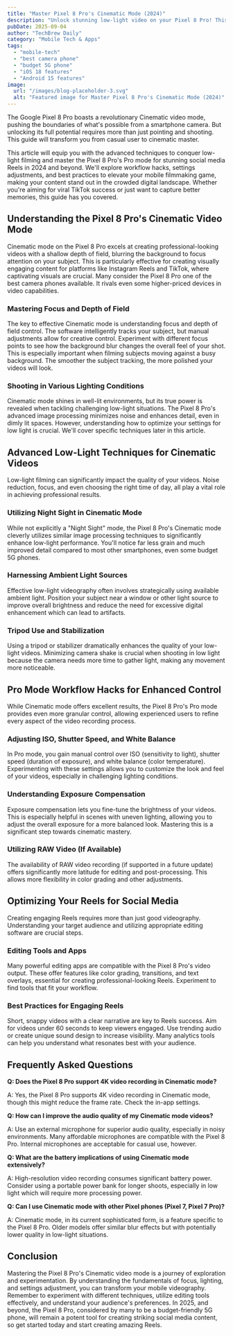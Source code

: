 ```yaml
---
title: "Master Pixel 8 Pro's Cinematic Mode (2024)"
description: "Unlock stunning low-light video on your Pixel 8 Pro! This complete guide reveals pro app workflow hacks for creating amazing social media Reels. Learn advanced techniques and elevate your mobile filmmaking. Read now!"
pubDate: 2025-09-04
author: "TechBrew Daily"
category: "Mobile Tech & Apps"
tags:
  - "mobile-tech"
  - "best camera phone"
  - "budget 5G phone"
  - "iOS 18 features"
  - "Android 15 features"
image:
  url: "/images/blog-placeholder-3.svg"
  alt: "Featured image for Master Pixel 8 Pro's Cinematic Mode (2024)"
---
```


The Google Pixel 8 Pro boasts a revolutionary Cinematic video mode, pushing the boundaries of what's possible from a smartphone camera.  But unlocking its full potential requires more than just pointing and shooting. This guide will transform you from casual user to cinematic master.


This article will equip you with the advanced techniques to conquer low-light filming and master the Pixel 8 Pro's Pro mode for stunning social media Reels in 2024 and beyond. We'll explore workflow hacks, settings adjustments, and best practices to elevate your mobile filmmaking game, making your content stand out in the crowded digital landscape.  Whether you're aiming for viral TikTok success or just want to capture better memories, this guide has you covered.


## Understanding the Pixel 8 Pro's Cinematic Video Mode

Cinematic mode on the Pixel 8 Pro excels at creating professional-looking videos with a shallow depth of field, blurring the background to focus attention on your subject. This is particularly effective for creating visually engaging content for platforms like Instagram Reels and TikTok, where captivating visuals are crucial.  Many consider the Pixel 8 Pro one of the best camera phones available. It rivals even some higher-priced devices in video capabilities.


### Mastering Focus and Depth of Field

The key to effective Cinematic mode is understanding focus and depth of field control.  The software intelligently tracks your subject, but manual adjustments allow for creative control.  Experiment with different focus points to see how the background blur changes the overall feel of your shot.  This is especially important when filming subjects moving against a busy background.  The smoother the subject tracking, the more polished your videos will look.

###  Shooting in Various Lighting Conditions

Cinematic mode shines in well-lit environments, but its true power is revealed when tackling challenging low-light situations.  The Pixel 8 Pro's advanced image processing minimizes noise and enhances detail, even in dimly lit spaces.  However, understanding how to optimize your settings for low light is crucial. We'll cover specific techniques later in this article.


## Advanced Low-Light Techniques for Cinematic Videos

Low-light filming can significantly impact the quality of your videos. Noise reduction, focus, and even choosing the right time of day, all play a vital role in achieving professional results.


### Utilizing Night Sight in Cinematic Mode

While not explicitly a "Night Sight" mode, the Pixel 8 Pro's Cinematic mode cleverly utilizes similar image processing techniques to significantly enhance low-light performance. You'll notice far less grain and much improved detail compared to most other smartphones, even some budget 5G phones.


###  Harnessing Ambient Light Sources

Effective low-light videography often involves strategically using available ambient light.  Position your subject near a window or other light source to improve overall brightness and reduce the need for excessive digital enhancement which can lead to artifacts.


###  Tripod Use and Stabilization

Using a tripod or stabilizer dramatically enhances the quality of your low-light videos. Minimizing camera shake is crucial when shooting in low light because the camera needs more time to gather light, making any movement more noticeable.


##  Pro Mode Workflow Hacks for Enhanced Control

While Cinematic mode offers excellent results, the Pixel 8 Pro's Pro mode provides even more granular control, allowing experienced users to refine every aspect of the video recording process.


### Adjusting ISO, Shutter Speed, and White Balance

In Pro mode, you gain manual control over ISO (sensitivity to light), shutter speed (duration of exposure), and white balance (color temperature). Experimenting with these settings allows you to customize the look and feel of your videos, especially in challenging lighting conditions.

### Understanding Exposure Compensation

Exposure compensation lets you fine-tune the brightness of your videos.  This is especially helpful in scenes with uneven lighting, allowing you to adjust the overall exposure for a more balanced look.  Mastering this is a significant step towards cinematic mastery.

### Utilizing RAW Video (If Available)

The availability of RAW video recording (if supported in a future update) offers significantly more latitude for editing and post-processing. This allows more flexibility in color grading and other adjustments.


## Optimizing Your Reels for Social Media

Creating engaging Reels requires more than just good videography.  Understanding your target audience and utilizing appropriate editing software are crucial steps.


### Editing Tools and Apps

Many powerful editing apps are compatible with the Pixel 8 Pro's video output. These offer features like color grading, transitions, and text overlays, essential for creating professional-looking Reels.  Experiment to find tools that fit your workflow.


### Best Practices for Engaging Reels

Short, snappy videos with a clear narrative are key to Reels success. Aim for videos under 60 seconds to keep viewers engaged.  Use trending audio or create unique sound design to increase visibility.  Many analytics tools can help you understand what resonates best with your audience.


## Frequently Asked Questions

**Q: Does the Pixel 8 Pro support 4K video recording in Cinematic mode?**

A: Yes, the Pixel 8 Pro supports 4K video recording in Cinematic mode, though this might reduce the frame rate. Check the in-app settings.

**Q: How can I improve the audio quality of my Cinematic mode videos?**

A: Use an external microphone for superior audio quality, especially in noisy environments. Many affordable microphones are compatible with the Pixel 8 Pro.  Internal microphones are acceptable for casual use, however.

**Q:  What are the battery implications of using Cinematic mode extensively?**

A:  High-resolution video recording consumes significant battery power. Consider using a portable power bank for longer shoots, especially in low light which will require more processing power.


**Q: Can I use Cinematic mode with other Pixel phones (Pixel 7, Pixel 7 Pro)?**

A: Cinematic mode, in its current sophisticated form, is a feature specific to the Pixel 8 Pro. Older models offer similar blur effects but with potentially lower quality in low-light situations.



## Conclusion

Mastering the Pixel 8 Pro's Cinematic video mode is a journey of exploration and experimentation. By understanding the fundamentals of focus, lighting, and settings adjustment, you can transform your mobile videography.  Remember to experiment with different techniques, utilize editing tools effectively, and understand your audience's preferences.  In 2025, and beyond, the Pixel 8 Pro, considered by many to be a budget-friendly 5G phone, will remain a potent tool for creating striking social media content, so get started today and start creating amazing Reels.